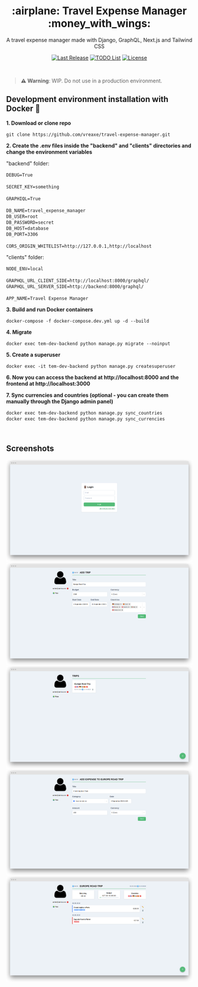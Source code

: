 <h1 align="center">:airplane: Travel Expense Manager :money_with_wings:</h1>

<p align="center">A travel expense manager made with Django, GraphQL, Next.js and Tailwind CSS</p>

<p align="center">
    <a href="https://github.com/vreaxe/travel-expense-manager/releases"><img src="https://img.shields.io/github/release-pre/vreaxe/travel-expense-manager?style=for-the-badge" alt="Last Release"></a>
    <a href="https://github.com/vreaxe/travel-expense-manager/blob/master/TODO.md"><img src="https://img.shields.io/badge/📝TODO-List-%2348bb78?style=for-the-badge" alt="TODO List"></a>
    <a href="https://github.com/vreaxe/travel-expense-manager/blob/master/LICENSE.md"><img src="https://img.shields.io/github/license/vreaxe/travel-expense-manager?style=for-the-badge" alt="License"></a>
</p>

&nbsp;

> **:warning: Warning**: WIP. Do not use in a production environment.

## Development environment installation with Docker :whale:

**1. Download or clone repo**

```
git clone https://github.com/vreaxe/travel-expense-manager.git
```

**2. Create the .env files inside the "backend" and "clients" directories and change the environment variables**

"backend" folder:

```
DEBUG=True

SECRET_KEY=something

GRAPHIQL=True

DB_NAME=travel_expense_manager
DB_USER=root
DB_PASSWORD=secret
DB_HOST=database
DB_PORT=3306

CORS_ORIGIN_WHITELIST=http://127.0.0.1,http://localhost
```

"clients" folder:

```
NODE_ENV=local

GRAPHQL_URL_CLIENT_SIDE=http://localhost:8000/graphql/
GRAPHQL_URL_SERVER_SIDE=http://backend:8000/graphql/

APP_NAME=Travel Expense Manager
```

**3. Build and run Docker containers**

```
docker-compose -f docker-compose.dev.yml up -d --build
```

**4. Migrate**

```
docker exec tem-dev-backend python manage.py migrate --noinput
```

**5. Create a superuser**

```
docker exec -it tem-dev-backend python manage.py createsuperuser
```

**6. Now you can access the backend at http://localhost:8000 and the frontend at http://localhost:3000**

**7. Sync currencies and countries (optional - you can create them manually through the Django admin panel)**

```
docker exec tem-dev-backend python manage.py sync_countries
docker exec tem-dev-backend python manage.py sync_currencies
```

&nbsp;

## Screenshots

![ ](.screenshots/login.png "Login")
![ ](.screenshots/add-trip.png "Add Trip")
![ ](.screenshots/trips-list.png "Trips List")
![ ](.screenshots/add-expense.png "Add Expense")
![ ](.screenshots/trip-detail.png "Trip")

